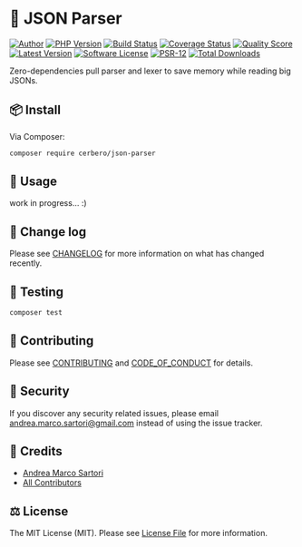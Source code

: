 # 🧩 JSON Parser

[![Author][ico-author]][link-author]
[![PHP Version][ico-php]][link-php]
[![Build Status][ico-actions]][link-actions]
[![Coverage Status][ico-scrutinizer]][link-scrutinizer]
[![Quality Score][ico-code-quality]][link-code-quality]
[![Latest Version][ico-version]][link-packagist]
[![Software License][ico-license]](LICENSE.md)
[![PSR-12][ico-psr12]][link-psr12]
[![Total Downloads][ico-downloads]][link-downloads]

Zero-dependencies pull parser and lexer to save memory while reading big JSONs.


## 📦 Install

Via Composer:

``` bash
composer require cerbero/json-parser
```

## 🔮 Usage

work in progress... :)

## 📆 Change log

Please see [CHANGELOG](CHANGELOG.md) for more information on what has changed recently.

## 🧪 Testing

``` bash
composer test
```

## 💞 Contributing

Please see [CONTRIBUTING](CONTRIBUTING.md) and [CODE_OF_CONDUCT](CODE_OF_CONDUCT.md) for details.

## 🧯 Security

If you discover any security related issues, please email andrea.marco.sartori@gmail.com instead of using the issue tracker.

## 🏅 Credits

- [Andrea Marco Sartori][link-author]
- [All Contributors][link-contributors]

## ⚖️ License

The MIT License (MIT). Please see [License File](LICENSE.md) for more information.

[ico-author]: https://img.shields.io/static/v1?label=author&message=cerbero90&color=50ABF1&logo=twitter&style=flat-square
[ico-php]: https://img.shields.io/packagist/php-v/cerbero/json-parser?color=%234F5B93&logo=php&style=flat-square
[ico-version]: https://img.shields.io/packagist/v/cerbero/json-parser.svg?label=version&style=flat-square
[ico-actions]: https://img.shields.io/github/workflow/status/cerbero90/json-parser/build?style=flat-square&logo=github
[ico-license]: https://img.shields.io/badge/license-MIT-brightgreen.svg?style=flat-square
[ico-psr12]: https://img.shields.io/static/v1?label=compliance&message=PSR-12&color=blue&style=flat-square
[ico-scrutinizer]: https://img.shields.io/scrutinizer/coverage/g/cerbero90/json-parser.svg?style=flat-square&logo=scrutinizer
[ico-code-quality]: https://img.shields.io/scrutinizer/g/cerbero90/json-parser.svg?style=flat-square&logo=scrutinizer
[ico-downloads]: https://img.shields.io/packagist/dt/cerbero/json-parser.svg?style=flat-square

[link-author]: https://twitter.com/cerbero90
[link-php]: https://www.php.net
[link-packagist]: https://packagist.org/packages/cerbero/json-parser
[link-actions]: https://github.com/cerbero90/json-parser/actions?query=workflow%3Abuild
[link-psr12]: https://www.php-fig.org/psr/psr-12/
[link-scrutinizer]: https://scrutinizer-ci.com/g/cerbero90/json-parser/code-structure
[link-code-quality]: https://scrutinizer-ci.com/g/cerbero90/json-parser
[link-downloads]: https://packagist.org/packages/cerbero/json-parser
[link-contributors]: ../../contributors
